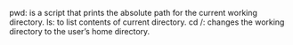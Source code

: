 pwd: is a script that prints the absolute path for the current working directory.
ls: to list contents of current directory.
cd /: changes the working directory to the user’s home directory.
